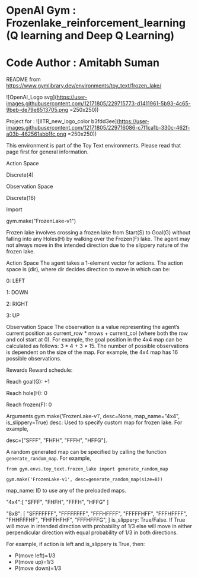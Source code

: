 # OpenAI Gym : Frozenlake_reinforcement_learning (Q learning and Deep Q Learning)

# Code Author : Amitabh Suman
README from https://www.gymlibrary.dev/environments/toy_text/frozen_lake/

![OpenAI_Logo svg](https://user-images.githubusercontent.com/12171805/229715773-d1411961-5b93-4c65-9beb-de79e8513705.png =250x250))

Project for : ![IITR_new_logo_color b3fdd3ee](https://user-images.githubusercontent.com/12171805/229716086-c7f1ca1b-330c-462f-a03b-462561abb1fc.png =250x250))


This environment is part of the Toy Text environments. Please read that page first for general information.

Action Space

Discrete(4)

Observation Space

Discrete(16)

Import

gym.make("FrozenLake-v1")

Frozen lake involves crossing a frozen lake from Start(S) to Goal(G) without falling into any Holes(H) by walking over the Frozen(F) lake. The agent may not always move in the intended direction due to the slippery nature of the frozen lake.

Action Space
The agent takes a 1-element vector for actions. The action space is (dir), where dir decides direction to move in which can be:

0: LEFT

1: DOWN

2: RIGHT

3: UP

Observation Space
The observation is a value representing the agent’s current position as current_row * nrows + current_col (where both the row and col start at 0). For example, the goal position in the 4x4 map can be calculated as follows: 3 * 4 + 3 = 15. The number of possible observations is dependent on the size of the map. For example, the 4x4 map has 16 possible observations.

Rewards
Reward schedule:

Reach goal(G): +1

Reach hole(H): 0

Reach frozen(F): 0

Arguments
gym.make('FrozenLake-v1', desc=None, map_name="4x4", is_slippery=True)
desc: Used to specify custom map for frozen lake. For example,

desc=["SFFF", "FHFH", "FFFH", "HFFG"].

A random generated map can be specified by calling the function `generate_random_map`. For example,

```
from gym.envs.toy_text.frozen_lake import generate_random_map

gym.make('FrozenLake-v1', desc=generate_random_map(size=8))
```
map_name: ID to use any of the preloaded maps.

"4x4":[
    "SFFF",
    "FHFH",
    "FFFH",
    "HFFG"
    ]

"8x8": [
    "SFFFFFFF",
    "FFFFFFFF",
    "FFFHFFFF",
    "FFFFFHFF",
    "FFFHFFFF",
    "FHHFFFHF",
    "FHFFHFHF",
    "FFFHFFFG",
]
is_slippery: True/False. If True will move in intended direction with probability of 1/3 else will move in either perpendicular direction with equal probability of 1/3 in both directions.

For example, if action is left and is_slippery is True, then:
- P(move left)=1/3
- P(move up)=1/3
- P(move down)=1/3
